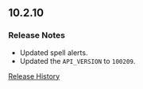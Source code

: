 ## 10.2.10

### Release Notes

- Updated spell alerts.
- Updated the `API_VERSION` to `100209`.

[Release History](https://github.com/SFX-WoW/Masque_Caith/wiki/History)
